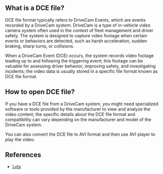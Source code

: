 ## What is a DCE file?

DCE file format typically refers to DriveCam Events, which are events recorded by a DriveCam system. DriveCam is a type of in-vehicle video camera system often used in the context of fleet management and driver safety. The system is designed to capture video footage when certain events or behaviors are detected, such as harsh acceleration, sudden braking, sharp turns, or collisions.

When a DriveCam Event (DCE) occurs, the system records video footage leading up to and following the triggering event; this footage can be valuable for assessing driver behavior, improving safety, and investigating incidents; the video data is usually stored in a specific file format known as DCE file format.

## How to open DCE file?

If you have a DCE file from a DriveCam system, you might need specialized software or tools provided by the manufacturer to view and analyze the video content; the specific details about the DCE file format and compatibility can vary depending on the manufacturer and model of the DriveCam system.

You can also convert the DCE file to AVI format and then use AVI player to play the video.

## References
* [Lytx](https://www.lytx.com/)
